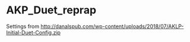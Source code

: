 # AKP_Duet_reprap

Settings from http://danalspub.com/wp-content/uploads/2018/07/AKLP-Initial-Duet-Config.zip
